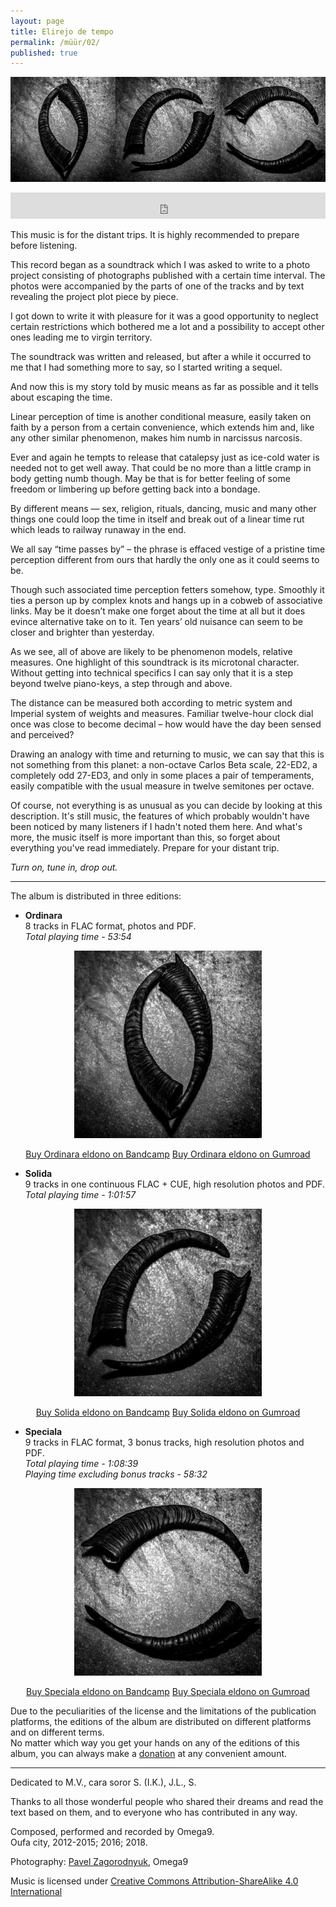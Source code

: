 ```yaml
---
layout: page
title: Elirejo de tempo
permalink: /müür/02/
published: true
---
```

<p align="center">
  <img src ="/müür/02/triple.png"/>
</p>

<center>
<iframe style="border: 0; width: 100%; height: 42px;" src="https://bandcamp.com/EmbeddedPlayer/album=2315349011/size=small/bgcol=333333/linkcol=ffffff/transparent=true/" seamless><a href="https://omega9.bandcamp.com/album/elirejo-de-tempo-ordinara-eldono">Elirejo de tempo [ordinara eldono]</a></iframe>
</center>

This music is for the distant trips. It is highly recommended to prepare before listening.

This record began as a soundtrack which I was asked to write to a photo project consisting of photographs published with a certain time interval. The photos were accompanied by the parts of one of the tracks and by text revealing the project plot piece by piece.

I got down to write it with pleasure for it was a good opportunity to neglect certain restrictions which bothered me a lot and a possibility to accept other ones leading me to virgin territory.

The soundtrack was written and released, but after a while it occurred to me that I had something more to say, so I started writing a sequel.

And now this is my story told by music means as far as possible and it tells about escaping the time.

Linear perception of time is another conditional measure, easily taken on faith by a person from a certain convenience, which extends him and, like any other similar phenomenon, makes him numb in narcissus narcosis.

Ever and again he tempts to release that catalepsy just as ice-cold water is needed not to get well away. That could be no more than a little cramp in body getting numb though. May be that is for better feeling of some freedom or limbering up before getting back into a bondage.

By different means — sex, religion, rituals, dancing, music and many other things one could loop the time in itself and break out of a linear time rut which leads to railway runaway in the end.

We all say “time passes by” – the phrase is effaced vestige of a pristine time perception different from ours that hardly the only one as it could seems to be.

Though such associated time perception fetters somehow, type. Smoothly it ties a person up by complex knots and hangs up in а cobweb of associative links. May be it doesn’t make one forget about the time at all but it does evince alternative take on to it. Ten years’ old nuisance can seem to be closer and brighter than yesterday.

As we see, all of above are likely to be phenomenon models, relative measures. One highlight of this soundtrack is its microtonal character. Without getting into technical specifics I can say only that it is a step beyond twelve piano-keys, a step through and above.

<div id="sexagesimal" origin='babylon' style="text-align: center; font-size: 50pt;font-family: Inconsolata LGC"></div>
<div id="decimal" origin='egypt' style="text-align: center; font-size: 50pt;font-family: Inconsolata LGC"></div>
<script  src="/müür/02/decimaltime.js"></script>

The distance can be measured both according to metric system and Imperial system of weights and measures. Familiar twelve-hour clock dial once was close to become decimal – how would have the day been sensed and perceived?

Drawing an analogy with time and returning to music, we can say that this is not something from this planet: a non-octave Carlos Beta scale, 22-ED2, a completely odd 27-ED3, and only in some places a pair of temperaments, easily compatible with the usual measure in twelve semitones per octave.

Of course, not everything is as unusual as you can decide by looking at this description. It's still music, the features of which probably wouldn't have been noticed by many listeners if I hadn't noted them here. And what's more, the music itself is more important than this, so forget about everything you've read immediately. Prepare for your distant trip.

*Turn on, tune in, drop out.*

-----
The album is distributed in three editions:
* **Ordinara**<br />
8 tracks in FLAC format, photos and PDF.<br />
*Total playing time - 53:54*

<p align="center">
  <img src ="/müür/02/cover_ordinara.jpg" alt="Ordinara eldono" />
</p>

<center>
<a markdown="0" href="https://omega9.bandcamp.com/album/elirejo-de-tempo-ordinara-eldono" class="btn">Buy Ordinara eldono on Bandcamp</a> <a markdown="0" href="https://gum.co/sGqSz" class="btn">Buy Ordinara eldono on Gumroad</a>
</center>

* **Solida**<br />
9 tracks in one continuous FLAC + CUE, high resolution photos and PDF.<br />
*Total playing time - 1:01:57*

<p align="center">
  <img src ="/müür/02/cover_solida.jpg" alt="Solida eldono" />
</p>

<center>
<a markdown="0" href="https://omega9.bandcamp.com/album/elirejo-de-tempo-solida-eldono" class="btn">Buy Solida eldono on Bandcamp</a> <a markdown="0" href="https://gum.co/sGqSz" class="btn">Buy Solida eldono on Gumroad</a>
</center>

* **Speciala**<br />
9 tracks in FLAC format, 3 bonus tracks, high resolution photos and PDF.<br />
*Total playing time - 1:08:39*<br />
*Playing time excluding bonus tracks - 58:32*

<p align="center">
  <img src ="/müür/02/cover_speciala.jpg" alt="Speciala eldono" />
</p>

<center>
<a markdown="0" href="https://omega9.bandcamp.com/album/elirejo-de-tempo-speciala-eldono" class="btn">Buy Speciala eldono on Bandcamp</a> <a markdown="0" href="https://gum.co/sGqSz" class="btn">Buy Speciala eldono on Gumroad</a>
</center>

Due to the peculiarities of the license and the limitations of the publication platforms, the editions of the album are distributed on different platforms and on different terms.<br />
No matter which way you get your hands on any of the editions of this album, you can always make a [donation](https://omega9.github.io/donation/) at any convenient amount.

-----
Dedicated to M.V., cara soror S. (I.K.), J.L., S.

Thanks to all those wonderful people who shared their dreams and read the text based on them, and to everyone who has contributed in any way.

Composed, performed and recorded by Omega9.<br />
Oufa city, 2012-2015; 2016; 2018.

Photography: [Pavel Zagorodnyuk](https://vk.com/public175451932), Omega9

Music is licensed under [Creative Commons Attribution-ShareAlike 4.0 International](https://creativecommons.org/licenses/by-sa/4.0/)